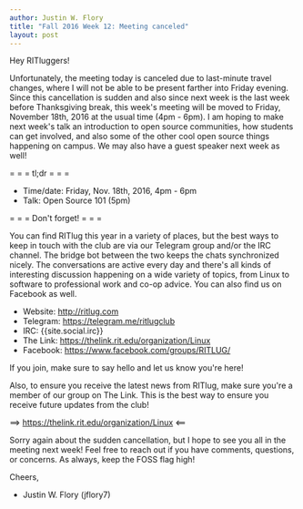 ```yaml
---
author: Justin W. Flory
title: "Fall 2016 Week 12: Meeting canceled"
layout: post
---
```


Hey RITluggers!

Unfortunately, the meeting today is canceled due to last-minute travel changes, where I will not be able to be present farther into Friday evening. Since this cancellation is sudden and also since next week is the last week before Thanksgiving break, this week's meeting will be moved to Friday, November 18th, 2016 at the usual time (4pm - 6pm). I am hoping to make next week's talk an introduction to open source communities, how students can get involved, and also some of the other cool open source things happening on campus. We may also have a guest speaker next week as well!


= = =  tl;dr  = = =

* Time/date: Friday, Nov. 18th, 2016, 4pm - 6pm
* Talk:      Open Source 101 (5pm)


= = =  Don't forget!  = = =

You can find RITlug this year in a variety of places, but the best ways to keep in touch with the club are via our Telegram group and/or the IRC channel. The bridge bot between the two keeps the chats synchronized nicely. The conversations are active every day and there's all kinds of interesting discussion happening on a wide variety of topics, from Linux to software to professional work and co-op advice. You can also find us on Facebook as well.

* Website:  http://ritlug.com
* Telegram: https://telegram.me/ritlugclub
* IRC:      {{site.social.irc}}
* The Link: https://thelink.rit.edu/organization/Linux
* Facebook: https://www.facebook.com/groups/RITLUG/

If you join, make sure to say hello and let us know you're here!

Also, to ensure you receive the latest news from RITlug, make sure you're a member of our group on The Link. This is the best way to ensure you receive future updates from the club!

==> https://thelink.rit.edu/organization/Linux <==


Sorry again about the sudden cancellation, but I hope to see you all in the meeting next week! Feel free to reach out if you have comments, questions, or concerns. As always, keep the FOSS flag high!

Cheers,
- Justin W. Flory (jflory7)
